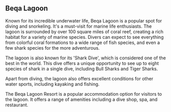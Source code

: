 
## Beqa Lagoon

Known for its incredible underwater life, Beqa Lagoon is a popular spot for diving and snorkeling. It's a must-visit for marine life enthusiasts. The lagoon is surrounded by over 100 square miles of coral reef, creating a rich habitat for a variety of marine species. Divers can expect to see everything from colorful coral formations to a wide range of fish species, and even a few shark species for the more adventurous.

The lagoon is also known for its 'Shark Dive', which is considered one of the best in the world. This dive offers a unique opportunity to see up to eight species of shark in a single dive, including Bull Sharks and Tiger Sharks.

Apart from diving, the lagoon also offers excellent conditions for other water sports, including kayaking and fishing.

The Beqa Lagoon Resort is a popular accommodation option for visitors to the lagoon. It offers a range of amenities including a dive shop, spa, and restaurant.
